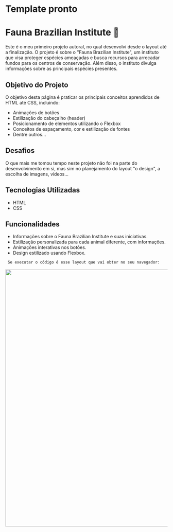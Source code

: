 # Template pronto

# Fauna Brazilian Institute 🐾

Este é o meu primeiro projeto autoral, no qual desenvolvi desde o layout até a finalização. O projeto é sobre o "Fauna Brazilian Institute", um instituto que visa proteger espécies ameaçadas e busca recursos para arrecadar fundos para os centros de conservação. Além disso, o instituto divulga informações sobre as principais espécies presentes.

## Objetivo do Projeto

O objetivo desta página é praticar os principais conceitos aprendidos de HTML até CSS, incluindo:
- Animações de botões
- Estilização do cabeçalho (header)
- Posicionamento de elementos utilizando o Flexbox
- Conceitos de espaçamento, cor e estilização de fontes
- Dentre outros...

## Desafios

O que mais me tomou tempo neste projeto não foi na parte do desenvolvimento em si, mas sim no planejamento do layout "o design", a escolha de imagens, vídeos...

## Tecnologias Utilizadas

- HTML
- CSS

## Funcionalidades

- Informações sobre o Fauna Brazilian Institute e suas iniciativas.
- Estilização personalizada para cada animal diferente, com informações.
- Animações interativas nos botões.
- Design estilizado usando Flexbox.


```bash
 Se executar o código é esse layout que vai obter no seu navegador:
```
<p align="center">
<img src="./src/img/readme-image/Presentation-fauna-institute.gif"  width="800"/>
</p>
